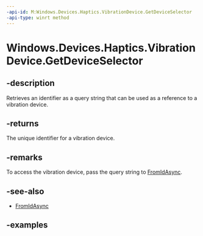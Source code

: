 ```yaml
---
-api-id: M:Windows.Devices.Haptics.VibrationDevice.GetDeviceSelector
-api-type: winrt method
---
```


<!-- Method syntax.
public string VibrationDevice.GetDeviceSelector()
-->

# Windows.Devices.Haptics.VibrationDevice.GetDeviceSelector

## -description
Retrieves an identifier as a query string that can be used as a reference to a vibration device.

## -returns
The unique identifier for a vibration device.

## -remarks
To access the vibration device, pass the query string to [FromIdAsync](vibrationdevice_fromidasync_1322863552.md).

## -see-also
- [FromIdAsync](vibrationdevice_fromidasync_1322863552.md)

## -examples

